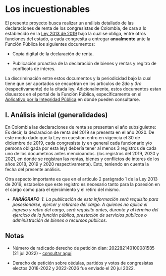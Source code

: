 # Los incuestionables

El presente proyecto busca realizar un análisis detallado de las declaraciones de renta de los congresistas de Colombia, de cara a lo establecido en la [Ley 2013 de 2019](https://www.funcionpublica.gov.co/eva/gestornormativo/norma.php?i=104572 "haga clic acá para ver la ley") bajo la cual se obliga, entre otros funciones del estado, a cada congresita a entregar **anualmente** ante la Función Pública los siguientes documentos:

-   Copia digital de la declaración de renta.

-   Publicación proactiva de la declaración de bienes y rentas y regitro de conflicots de ínteres.

La discriminación entre estos documentos y la periodicidad bajo la cual tiene que ser aportados se encuetran en los artículos de *2do* y *3ro* (respectivamente) de la citada ley. Adicionalmente, estos documentos estan disuestos en el portal de la Función Pública, específicamente en el [Aplicativo por la Integridad Pública](https://www.funcionpublica.gov.co/fdci/ "haga click aquí para entrar al aplicativo") en donde pueden consultarse.

## I. Análisis inicial (generalidades)

En Colombia las declaraciones de renta se presentan el año subsiguietne: Es decir, la declaracion de renta del 2019 se presenta en el año 2020. De este modo dado que la Ley en cuestion entro en vigencia el 30 de diciembre de 2019, cada congresista (y en general cada funcionario y/o persona obligada por esta ley) debería tener al menos 3 registros de cada uno de los documetnos antes mencioandos. (los registros del 2019, 2020 y 2021, en donde se registran las rentas, bienes y conflictos de interes de los años 2018, 2019 y 2020 respectivamente). Esto, teniendo en cuenta la fecha del presente análisis.

Otra aspecto importante es que en el artículo 2 parágrado 1 de la Ley 2013 de 2019, estabelce que este registro es necesario tanto para la posesión en el cargo como para el ejercimiento y el retiro del mismo.

-   ***PARÁGRAFO  1.** La publicación de esta información será requisito para posesionarse, ejercer y retirarse del cargo. A quienes no aplica el ingreso y retiro del cargo, será requisito antes, durante y al término del ejercicio de la función pública, prestación de servicios públicos o administración de bienes o recursos públicos*.

## Notas

-   Número de radicado derecho de petición dian: 202282140100081585 (21 jul 2022) - [consultar aquí](https://muisca.dian.gov.co/WebSolicitudesexternas/DefInicioSolicitudNS.faces)

-   Derecho de petición sobre cédulas, partidos y votos de congresistas electos 2018-2022 y 2022-2026 fue enviado el 20 jul 2022.

# 
